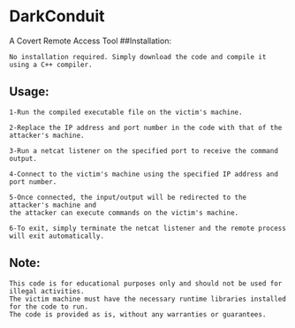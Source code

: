 # DarkConduit
A Covert Remote Access Tool
##Installation:

    No installation required. Simply download the code and compile it using a C++ compiler.

## Usage:

    1-Run the compiled executable file on the victim's machine.
    
    2-Replace the IP address and port number in the code with that of the attacker's machine.
    
    3-Run a netcat listener on the specified port to receive the command output.
    
    4-Connect to the victim's machine using the specified IP address and port number.
    
    5-Once connected, the input/output will be redirected to the attacker's machine and
    the attacker can execute commands on the victim's machine.
    
    6-To exit, simply terminate the netcat listener and the remote process will exit automatically.

## Note:

    This code is for educational purposes only and should not be used for illegal activities.
    The victim machine must have the necessary runtime libraries installed for the code to run.
    The code is provided as is, without any warranties or guarantees.
